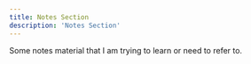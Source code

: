 ```yaml
---
title: Notes Section
description: 'Notes Section'
---
```


Some notes material that I am trying to learn or need to refer to.
